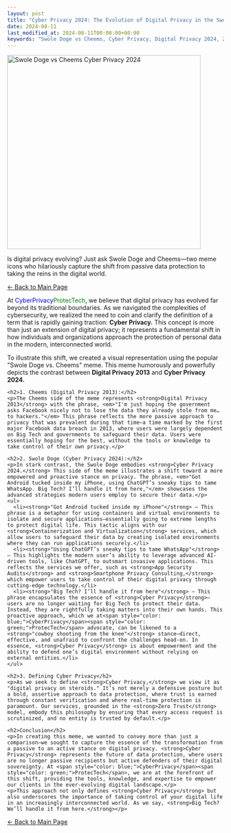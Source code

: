 ```yaml
---
layout: post
title: "Cyber Privacy 2024: The Evolution of Digital Privacy in the Swole Doge vs. Cheems Meme"
date: 2024-08-11
last_modified_at: 2024-08-11T00:00:00+00:00
keywords: "Swole Doge vs Cheems, Cyber Privacy, Digital Privacy 2024, Zero Trust, Data Sovereignty, Meme Explanation, AI-driven privacy, data security, new meme, meme culture, digital sovereignty, proactive privacy, containerization, virtualization, smartphone privacy, encryption, app security, WhatsApp privacy, data protection, cyber sovereignty, cryptography, privacy consulting, digital defense, internet security, meme evolution, online privacy, Facebook data breach, personalized privacy strategies, AI in cybersecurity, privacy technologies, meme analysis, user empowerment, data monetization, real-time security, cowboy privacy, data isolation, privacy tools, mobile privacy, cyber security solutions"
---
```

<div class="content-container">
  <div class="image-container">
    <img src="{{ '/assets/images/Swole_Doge_vs_Cheems_Cyber_Privacy_2024.png' | relative_url }}" alt="Swole Doge vs Cheems Cyber Privacy 2024" width="450" height="450">
  </div>
  <div class="text-container">
    <p>Is digital privacy evolving? Just ask Swole Doge and Cheems—two meme icons who hilariously capture the shift from passive data protection to taking the reins in the digital world.</p>

<p><a href="https://cyberprivacy.tech">← Back to Main Page</a></p>
 
<p>At <span style="color: blue;">CyberPrivacy</span><span style="color: green;">ProtecTech</span>, we believe that digital privacy has evolved far beyond its traditional boundaries. As we navigated the complexities of cybersecurity, we realized the need to coin and clarify the definition of a term that is rapidly gaining traction: <strong>Cyber Privacy.</strong> This concept is more than just an extension of digital privacy; it represents a fundamental shift in how individuals and organizations approach the protection of personal data in the modern, interconnected world.</p>
    <p>To illustrate this shift, we created a visual representation using the popular "Swole Doge vs. Cheems" meme. This meme humorously and powerfully depicts the contrast between <strong>Digital Privacy 2013</strong> and <strong>Cyber Privacy 2024.</strong></p>
       
    <h2>1. Cheems (Digital Privacy 2013):</h2>
    <p>The Cheems side of the meme represents <strong>Digital Privacy 2013</strong> with the phrase, <em>"I'm just hoping the government asks Facebook nicely not to lose the data they already stole from me… to hackers."</em> This phrase reflects the more passive approach to privacy that was prevalent during that time—a time marked by the first major Facebook data breach in 2013, where users were largely dependent on Big Tech and governments to safeguard their data. Users were essentially hoping for the best, without the tools or knowledge to take control of their own privacy.</p>
    
    <h2>2. Swole Doge (Cyber Privacy 2024):</h2>
    <p>In stark contrast, the Swole Doge embodies <strong>Cyber Privacy 2024.</strong> This side of the meme illustrates a shift toward a more empowered and proactive stance on privacy. The phrase, <em>"Got Android tucked inside my iPhone, using ChatGPT’s sneaky tips to tame WhatsApp. Big Tech? I’ll handle it from here,"</em> showcases the advanced strategies modern users employ to secure their data.</p>
    <ul>
      <li><strong>"Got Android tucked inside my iPhone"</strong> – This phrase is a metaphor for using containers and virtual environments to isolate and secure applications—essentially going to extreme lengths to protect digital life. This tactic aligns with our <strong>Containerization and Virtualization</strong> services, which allow users to safeguard their data by creating isolated environments where they can run applications securely.</li>
      <li><strong>"Using ChatGPT’s sneaky tips to tame WhatsApp"</strong> – This highlights the modern user’s ability to leverage advanced AI-driven tools, like ChatGPT, to outsmart invasive applications. This reflects the services we offer, such as <strong>App Security Audits</strong> and <strong>Smartphone Privacy Consulting,</strong> which empower users to take control of their digital privacy through cutting-edge technology.</li>
      <li><strong>"Big Tech? I’ll handle it from here"</strong> – This phrase encapsulates the essence of <strong>Cyber Privacy</strong>—users are no longer waiting for Big Tech to protect their data. Instead, they are rightfully taking matters into their own hands. This proactive approach, which we at<span style="color: blue;">CyberPrivacy</span><span style="color: green;">ProtecTech</span> advocate, can be likened to a <strong>"cowboy shooting from the knee"</strong> stance—direct, effective, and unafraid to confront the challenges head-on. In essence, <strong>Cyber Privacy</strong> is about empowerment and the ability to defend one’s digital environment without relying on external entities.</li>
    </ul>
    
    <h2>3. Defining Cyber Privacy</h2>
    <p>As we seek to define <strong>Cyber Privacy,</strong> we view it as "digital privacy on steroids." It’s not merely a defensive posture but a bold, assertive approach to data protection, where trust is earned through constant verification and where real-time protection is paramount. Our services, grounded in the <strong>Zero Trust</strong> model, embody this philosophy by ensuring that every access request is scrutinized, and no entity is trusted by default.</p>
    
    <h2>Conclusion</h2>
    <p>In creating this meme, we wanted to convey more than just a comparison—we sought to capture the essence of the transformation from a passive to an active stance on digital privacy. <strong>Cyber Privacy</strong> represents the future of data protection, where users are no longer passive recipients but active defenders of their digital sovereignty. At <span style="color: blue;">CyberPrivacy</span><span style="color: green;">ProtecTech</span>, we are at the forefront of this shift, providing the tools, knowledge, and expertise to empower our clients in the ever-evolving digital landscape.</p>
    <p>This approach not only defines <strong>Cyber Privacy</strong> but also underscores the importance of taking control of your digital life in an increasingly interconnected world. As we say, <strong>Big Tech? We’ll handle it from here.</strong></p>
    
    
<p><a href="https://cyberprivacy.tech">← Back to Main Page</a></p>

  </div>
</div>
